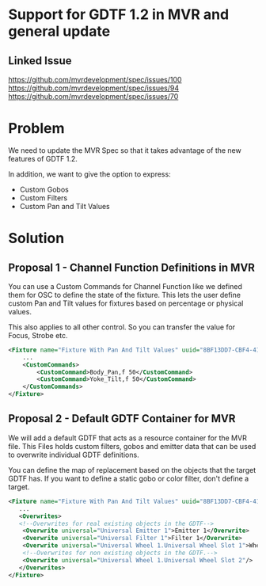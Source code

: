 # Support for GDTF 1.2 in MVR and general update

## Linked Issue

https://github.com/mvrdevelopment/spec/issues/100
https://github.com/mvrdevelopment/spec/issues/94
https://github.com/mvrdevelopment/spec/issues/70

# Problem

We need to update the MVR Spec so that it takes advantage of the new features of GDTF 1.2.

In addition, we want to give the option to express:
- Custom Gobos
- Custom Filters
- Custom Pan and Tilt Values


# Solution


## Proposal 1 - Channel Function Definitions in MVR

You can use a Custom Commands for Channel Function like we defined them for OSC to define the state of the fixture. 
This lets the user define custom Pan and Tilt values for fixtures based on percentage or physical values.

This also applies to all other control. So you can transfer the value for Focus, Strobe etc.

```xml
<Fixture name="Fixture With Pan And Tilt Values" uuid="8BF13DD7-CBF4-415B-99E4-625FE4D2DAF6">
    ...
    <CustomCommands>
        <CustomCommand>Body_Pan,f 50</CustomCommand>
        <CustomCommand>Yoke_Tilt,f 50</CustomCommand>
    </CustomCommands>
</Fixture>
```

## Proposal 2 - Default GDTF Container for MVR

We will add a default GDTF that acts as a resource container for the MVR file. 
This Files holds custom filters, gobos and emitter data that can be used to overwrite individual GDTF definitions.

You can define the map of replacement based on the objects that the target GDTF has. If you want to define a static gobo or color filter, don't define a target.

```xml
<Fixture name="Fixture With Pan And Tilt Values" uuid="8BF13DD7-CBF4-415B-99E4-625FE4D2DAF6">
   ...
   <Overwrites>
   <!--Overwrites for real existing objects in the GDTF-->
    <Overwrite universal="Universal Emitter 1">Emitter 1</Overwrite>
    <Overwrite universal="Universal Filter 1">Filter 1</Overwrite>
    <Overwrite universal="Universal Wheel 1.Universal Wheel Slot 1">Wheel 1.Wheel Slot 1</Overwrite>
    <!--Overwrites for non existing objects in the GDTF.-->
    <Overwrite universal="Universal Wheel 1.Universal Wheel Slot 2"/>
   </Overwrites>
</Fixture>
```